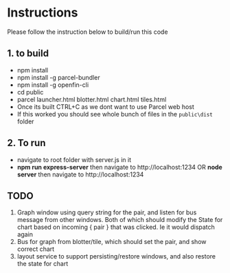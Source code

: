 ﻿# Instructions
Please follow the instruction below to build/run this code

## 1. to build
- npm install
- npm install -g parcel-bundler
- npm install -g openfin-cli
- cd public
- parcel launcher.html blotter.html chart.html tiles.html 
- Once its built CTRL+C as we dont want to use Parcel web host
- If this worked you should see whole bunch of files in the `public\dist` folder

## 2. To run
- navigate to root folder with server.js in it
- **npm run express-server** then navigate to http://localhost:1234 OR **node server** then navigate to http://localhost:1234


## TODO
1. Graph window using query string for the pair, and listen for bus message from other windows. Both of which should     modify the State for chart based on incoming { pair } that was clicked. Ie it would dispatch again
1. Bus for graph from blotter/tile, which should set the pair, and show correct chart
1. layout service to support persisting/restore windows, and also restore the state for chart
